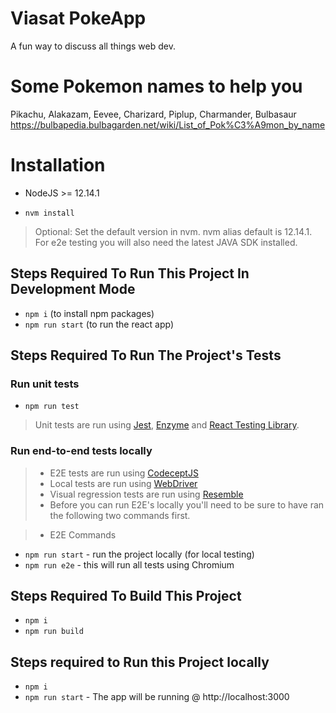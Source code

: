# Viasat PokeApp

A fun way to discuss all things web dev.

# Some Pokemon names to help you
Pikachu, Alakazam, Eevee, Charizard, Piplup, Charmander, Bulbasaur 
https://bulbapedia.bulbagarden.net/wiki/List_of_Pok%C3%A9mon_by_name

# Installation

- NodeJS >= 12.14.1

- `nvm install`

> Optional: Set the default version in nvm. nvm alias default is 12.14.1.
> For e2e testing you will also need the latest JAVA SDK installed.

## Steps Required To Run This Project In Development Mode

- `npm i` (to install npm packages)
- `npm run start` (to run the react app)

## Steps Required To Run The Project's Tests

### Run unit tests

- `npm run test`

> Unit tests are run using [Jest](https://jestjs.io/), [Enzyme](https://enzymejs.github.io/enzyme/) and [React Testing Library](https://testing-library.com/docs/react-testing-library).

### Run end-to-end tests locally

> - E2E tests are run using [CodeceptJS](https://codecept.io/)
> - Local tests are run using [WebDriver](https://webdriver.io/)
> - Visual regression tests are run using [Resemble](https://github.com/rsmbl/Resemble.js)
> - Before you can run E2E's locally you'll need to be sure to have ran the following two commands first.

> - E2E Commands

- `npm run start` - run the project locally (for local testing)
- `npm run e2e` - this will run all tests using Chromium

## Steps Required To Build This Project

- `npm i`
- `npm run build`

## Steps required to Run this Project locally

- `npm i`
- `npm run start` - The app will be running @ http://localhost:3000
